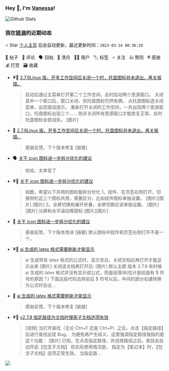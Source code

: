 ### Hey 👋, I'm [Vanessa](http://vanessa.b3log.org/)!

![Github Stats](https://github-readme-stats.vercel.app/api?username=Vanessa219&show_icons=true)

<!--events start -->

### 我在[链滴](https://ld246.com)的近期动态

⭐️ Star [个人主页](https://github.com/Vanessa219/Vanessa219) 后会自动更新，最近更新时间：`2023-03-14 08:36:29`

📝 帖子 &nbsp; 💬 评论 &nbsp; 🗣 回帖 &nbsp; 🌙 清月 &nbsp; 👨‍💻 用户 &nbsp; 🏷️ 标签 &nbsp; ⭐️ 关注 &nbsp; 👍 赞同 &nbsp; 💗 感谢 &nbsp; 💰 打赏 &nbsp; 🗃 收藏

* 💗📝 [2.7.9Linux 版，开多工作空间后关闭一个时，托盘图标并未退出，再关报错。](https://ld246.com/article/1678706017096)

  > 启动后通过主菜单打开第二个工作空间，此时启动两个思源窗口。 关闭其中一个窗口后，窗口关闭，但托盘图标仍然有俩。 点托盘图标选关闭菜单，出现错误提示。 重新打开关闭的工作空间，一共出现两个思源窗口。托盘图标出现三个…… 除非关闭所有思源窗口才能恢复正常，此时托盘图标全部消失。 [图片]
* 💬 [2.7.9Linux 版，开多工作空间后关闭一个时，托盘图标并未退出，再关报错。](https://ld246.com/article/1678706017096/comment/1678709868542#comments)

  > 感谢反馈，下个版本修复 [链接]
* 🗣 [关于 icon 图标进一步拆分优化的建议](https://ld246.com/article/1678417139257/comment/1678694063227#comments)

  > 哈哈，太幸苦了
* 💗📝 [关于 icon 图标进一步拆分优化的建议](https://ld246.com/article/1678417139257)

  > 如题，希望以下共用的图标能拆分优化 1。挂件、在页签右侧打开、切换侧栏这三个图标共用，需要区分，比如挂件图标单独设置。 [图片][图片] [图片] 2。全屏切换和展开折叠，全屏切换应该单独设置。 [图片] [图片] 分屏和水平滚动等图标 [图片][图片]
* 💬 [关于 icon 图标进一步拆分优化的建议](https://ld246.com/article/1678417139257/comment/1678693777371#comments)

  > 感谢反馈，下个版本改进 [链接] 默认图标中挂件和页签右侧打开不是一个。
* 💗📝 [ai 生成的 latex 格式需要刷新才能显示](https://ld246.com/article/1678420722048)

  > ai 生成带有 latex 格式的公式时，显示空白，关闭文档后再打开才能显示出来 [图片] 关闭该文档再打开后: [图片] 默认主题 版本 2.7.9 有时候 ai 生成的 latex 格式并没有显示成公式，而是段落块(估计是前面有 $ 符号的原因？) 下面这段代码去除前后 $ 符号以后，中间的部分右键转换为公式时会出 ..
* 💬 [ai 生成的 latex 格式需要刷新才能显示](https://ld246.com/article/1678420722048/comment/1678676463871#comments)

  > 感谢反馈，下个版本修复 [链接]
* 💗📝 [v2.7.8 指定路径为文档时搜索子文档选项失效](https://ld246.com/article/1678367298028)

  > [视频] 当打开查找（无论 Ctrl+F 还是 Ctrl+P）之后，点击【指定路径】后进行查找出现 Bug。 为避免再产生歧义，这里强调指定路径我指的是这个功能： [图片] 已知，在点击指定路径，并选择路径之后，查找会自动开启【包含子文档】 但实际使用情况是， 指定为【笔记本】时，【包含子文档】选项正常生效。 当指定路 ..


<!--events end -->

<a title="Hits" target="_blank" href="https://github.com/Vanessa219/Vanessa219"><img src="https://hits.b3log.org/Vanessa219/Vanessa219.svg"></a>
